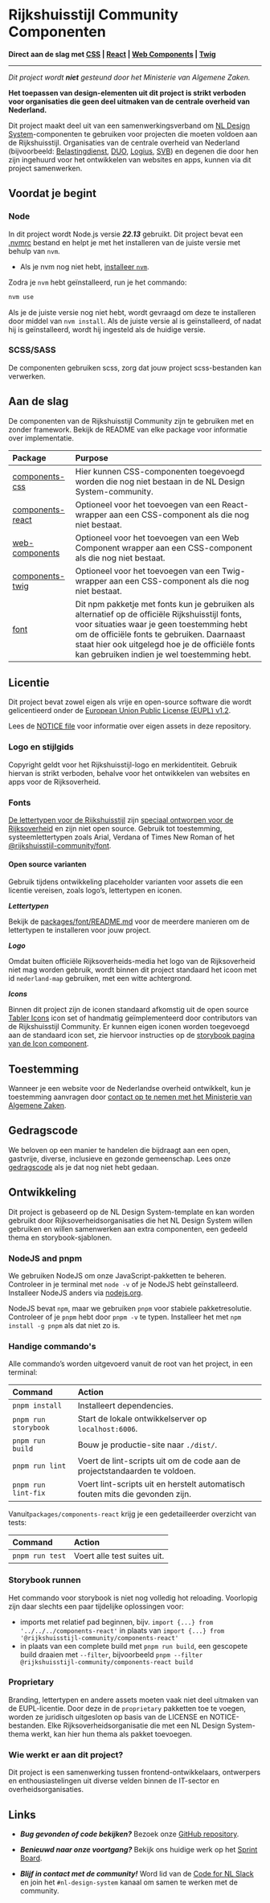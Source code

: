 <!-- @license CC0-1.0 -->

# Rijkshuisstijl Community Componenten

**Direct aan de slag met [CSS](https://github.com/nl-design-system/rijkshuisstijl-community/blob/main/packages/components-css/README.md) | [React](https://github.com/nl-design-system/rijkshuisstijl-community/blob/main/packages/components-react/README.md) | [Web Components](https://github.com/nl-design-system/rijkshuisstijl-community/blob/main/packages/web-components/README.md) | [Twig](https://github.com/nl-design-system/rijkshuisstijl-community/blob/main/packages/components-twig/README.md)**

---

_Dit project wordt **niet** gesteund door het Ministerie van Algemene Zaken._

**Het toepassen van design-elementen uit dit project is strikt verboden voor organisaties die geen deel uitmaken van de
centrale overheid van Nederland.**

Dit project maakt deel uit van een samenwerkingsverband om [NL Design System](https://nldesignsystem.nl)-componenten
te gebruiken voor projecten die moeten voldoen aan de Rijkshuisstijl. Organisaties van de centrale overheid van
Nederland (bijvoorbeeld: [Belastingdienst](https://www.belastingdienst.nl/), [DUO](https://www.duo.nl), [Logius](http://logius.nl), [SVB](https://www.svb.nl/))
en degenen die door hen zijn ingehuurd voor het ontwikkelen van websites en apps, kunnen via dit project samenwerken.

## Voordat je begint

### Node

In dit project wordt Node.js versie **_22.13_** gebruikt. Dit project bevat een [.nvmrc](.nvmrc) bestand en helpt je met het
installeren van de juiste versie met behulp van `nvm`.

- Als je nvm nog niet hebt, [installeer `nvm`](https://github.com/nvm-sh/nvm#install--update-script).

Zodra je `nvm` hebt geïnstalleerd, run je het commando:

```bash
nvm use
```

Als je de juiste versie nog niet hebt, wordt gevraagd om deze te installeren door middel van `nvm install`. Als de
juiste versie al is geïnstalleerd, of nadat hij is geïnstalleerd, wordt hij ingesteld als de huidige versie.

### SCSS/SASS

De componenten gebruiken scss, zorg dat jouw project scss-bestanden kan verwerken.

## Aan de slag

De componenten van de Rijkshuisstijl Community zijn te gebruiken met en zonder framework. Bekijk de README van elke package voor informatie over implementatie.

| Package                                                                                                                        | Purpose                                                                                                                                                                                                                                                                                       |
| :----------------------------------------------------------------------------------------------------------------------------- | :-------------------------------------------------------------------------------------------------------------------------------------------------------------------------------------------------------------------------------------------------------------------------------------------- |
| [components-css](https://github.com/nl-design-system/rijkshuisstijl-community/blob/main/packages/components-css/README.md)     | Hier kunnen CSS-componenten toegevoegd worden die nog niet bestaan in de NL Design System-community.                                                                                                                                                                                          |
| [components-react](https://github.com/nl-design-system/rijkshuisstijl-community/blob/main/packages/components-react/README.md) | Optioneel voor het toevoegen van een React-wrapper aan een CSS-component als die nog niet bestaat.                                                                                                                                                                                            |
| [web-components](https://github.com/nl-design-system/rijkshuisstijl-community/blob/main/packages/web-components/README.md)     | Optioneel voor het toevoegen van een Web Component wrapper aan een CSS-component als die nog niet bestaat.                                                                                                                                                                                    |
| [components-twig](https://github.com/nl-design-system/rijkshuisstijl-community/blob/main/packages/components-twig/README.md)   | Optioneel voor het toevoegen van een Twig-wrapper aan een CSS-component als die nog niet bestaat.                                                                                                                                                                                             |
| [font](https://github.com/nl-design-system/rijkshuisstijl-community/blob/main/packages/font/README.md)                         | Dit npm pakketje met fonts kun je gebruiken als alternatief op de officiële Rijkshuisstijl fonts, voor situaties waar je geen toestemming hebt om de officiële fonts te gebruiken. Daarnaast staat hier ook uitgelegd hoe je de officiële fonts kan gebruiken indien je wel toestemming hebt. |

## Licentie

Dit project bevat zowel eigen als vrije en open-source software die wordt gelicentieerd onder
de [European Union Public License (EUPL) v1.2](LICENSE.md).

Lees de [NOTICE file](NOTICE.md) voor informatie over eigen assets in deze repository.

### Logo en stijlgids

Copyright geldt voor het Rijkshuisstijl-logo en merkidentiteit. Gebruik hiervan is strikt verboden, behalve voor het
ontwikkelen van websites en apps voor de Rijksoverheid.

### Fonts

[De lettertypen voor de Rijkshuisstijl](https://www.rijkshuisstijl.nl/basiselementen/basiselementen-online/webfonts)
zijn [speciaal ontworpen voor de Rijksoverheid](https://www.rijkshuisstijl.nl/basiselementen/documenten/verzamelingen-afbeeldingen/2014/06/01/achtergrondartikel-rijkshuisstijl-webfonts)
en zijn niet open source. Gebruik tot toestemming, systeemlettertypen zoals Arial, Verdana of Times New Roman of het [@rijkshuisstijl-community/font](https://github.com/nl-design-system/rijkshuisstijl-community/blob/main/packages/font/README.md).

#### Open source varianten

Gebruik tijdens ontwikkeling placeholder varianten voor assets die een licentie vereisen, zoals logo’s, lettertypen en
iconen.

**_Lettertypen_**

Bekijk de [packages/font/README.md](https://github.com/nl-design-system/rijkshuisstijl-community/blob/main/packages/font/README.md) voor de meerdere manieren om de lettertypen te installeren voor jouw project.

**_Logo_**

Omdat buiten officiële Rijksoverheids-media het logo van de Rijksoverheid niet mag worden gebruik, wordt binnen dit project standaard het icoon met id `nederland-map` gebruiken, met een witte achtergrond.

**_Icons_**

Binnen dit project zijn de iconen standaard afkomstig uit de open source [Tabler Icons](https://tabler.io/icons) icon set of handmatig geïmplementeerd door contributors van de Rijkshuisstijl Community. Er kunnen eigen iconen worden toegevoegd aan de standaard icon set, zie hiervoor instructies op de [storybook pagina van de Icon component](https://rijkshuisstijl-community.vercel.app/?path=/docs/rhc-icon--docs).

## Toestemming

Wanneer je een website voor de Nederlandse overheid ontwikkelt, kun je toestemming aanvragen
door [contact op te nemen met het Ministerie van Algemene Zaken](https://www.rijkshuisstijl.nl/contact).

## Gedragscode

We beloven op een manier te handelen die bijdraagt aan een open, gastvrije, diverse, inclusieve en gezonde gemeenschap.
Lees
onze [gedragscode](https://github.com/nl-design-system/rijkshuisstijl-community/blob/feature/filter-by-tags/CODE_OF_CONDUCT.md)
als je dat nog niet hebt gedaan.

## Ontwikkeling

Dit project is gebaseerd op de NL Design System-template en kan worden gebruikt door Rijksoverheidsorganisaties die het
NL Design System willen gebruiken en willen samenwerken aan extra componenten, een gedeeld thema en storybook-sjablonen.

### NodeJS and pnpm

We gebruiken NodeJS om onze JavaScript-pakketten te beheren. Controleer in je terminal met `node -v` of je NodeJS hebt
geïnstalleerd. Installeer NodeJS anders via [nodejs.org](https://nodejs.org/en).

NodeJS bevat `npm`, maar we gebruiken `pnpm` voor stabiele pakketresolutie. Controleer of je `pnpm` hebt door `pnpm -v`
te typen. Installeer het met `npm install -g pnpm` als dat niet zo is.

### Handige commando's

Alle commando’s worden uitgevoerd vanuit de root van het project, in een terminal:

| Command              | Action                                                                        |
| :------------------- | :---------------------------------------------------------------------------- |
| `pnpm install`       | Installeert dependencies.                                                     |
| `pnpm run storybook` | Start de lokale ontwikkelserver op `localhost:6006`.                          |
| `pnpm run build`     | Bouw je productie-site naar `./dist/`.                                        |
| `pnpm run lint`      | Voert de lint-scripts uit om de code aan de projectstandaarden te voldoen.    |
| `pnpm run lint-fix`  | Voert lint-scripts uit en herstelt automatisch fouten mits die gevonden zijn. |

Vanuit`packages/components-react` krijg je een gedetailleerder overzicht van tests:

| Command         | Action                      |
| :-------------- | :-------------------------- |
| `pnpm run test` | Voert alle test suites uit. |

### Storybook runnen

Het commando voor storybook is niet nog volledig hot reloading. Voorlopig zijn daar slechts een paar tijdelijke
oplossingen voor:

- imports met relatief pad beginnen, bijv. `import {...} from '../../../components-react'` in plaats van
  `import {...} from '@rijkshuisstijl-community/components-react'`
- in plaats van een complete build met `pnpm run build`, een gescopete build draaien met `--filter`, bijvoorbeeld
  `pnpm --filter @rijkshuisstijl-community/components-react build`

### Proprietary

Branding, lettertypen en andere assets moeten vaak niet deel uitmaken van de EUPL-licentie. Door deze in de
`proprietary` pakketten toe te voegen, worden ze juridisch uitgesloten op basis van de LICENSE en NOTICE-bestanden. Elke
Rijksoverheidsorganisatie die met een NL Design System-thema werkt, kan hier hun thema als pakket toevoegen.

### Wie werkt er aan dit project?

Dit project is een samenwerking tussen frontend-ontwikkelaars, ontwerpers en enthousiastelingen uit diverse velden
binnen de IT-sector en overheidsorganisaties.

## Links

- **_Bug gevonden of code bekijken?_** Bezoek
  onze [GitHub repository](https://github.com/nl-design-system/rijkshuisstijl-community).

- **_Benieuwd naar onze voortgang?_** Bekijk ons huidige werk op
  het [Sprint Board](https://github.com/orgs/nl-design-system/projects/59).

- **_Blijf in contact met de community!_** Word lid van de [Code for NL Slack](https://praatmee.codefor.nl/) en join het
  `#nl-design-system` kanaal om samen te werken met de community.
